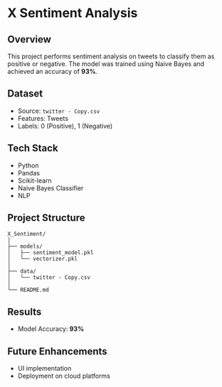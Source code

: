 # X Sentiment Analysis

## Overview
This project performs sentiment analysis on tweets to classify them as positive or negative. The model was trained using Naive Bayes and achieved an accuracy of **93%**.

## Dataset
- Source: `twitter - Copy.csv`
- Features: Tweets
- Labels: 0 (Positive), 1 (Negative)

## Tech Stack
- Python
- Pandas
- Scikit-learn
- Naive Bayes Classifier
- NLP

## Project Structure
```
X_Sentiment/
│
├── models/
│   ├── sentiment_model.pkl
│   └── vectorizer.pkl
│
├── data/
│   └── twitter - Copy.csv
│
└── README.md
```

## Results
- Model Accuracy: **93%**

## Future Enhancements
- UI implementation
- Deployment on cloud platforms

